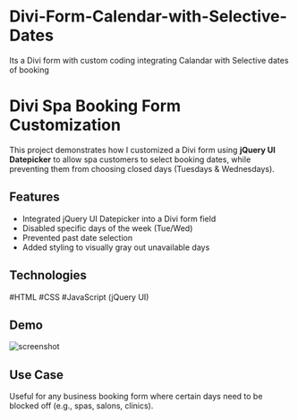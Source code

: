 # Divi-Form-Calendar-with-Selective-Dates
Its a Divi form with custom coding integrating Calandar with Selective dates of booking

# Divi Spa Booking Form Customization

This project demonstrates how I customized a Divi form using **jQuery UI Datepicker** to allow spa customers to select booking dates, while preventing them from choosing closed days (Tuesdays & Wednesdays).

## Features
- Integrated jQuery UI Datepicker into a Divi form field
- Disabled specific days of the week (Tue/Wed)
- Prevented past date selection
- Added styling to visually gray out unavailable days

## Technologies
#HTML
#CSS
#JavaScript (jQuery UI)

## Demo
![screenshot](<img width="1366" height="607" alt="image" src="https://github.com/user-attachments/assets/63b8f8f8-64b9-4ab1-9897-152550b41f62" />
)

## Use Case
Useful for any business booking form where certain days need to be blocked off (e.g., spas, salons, clinics).
